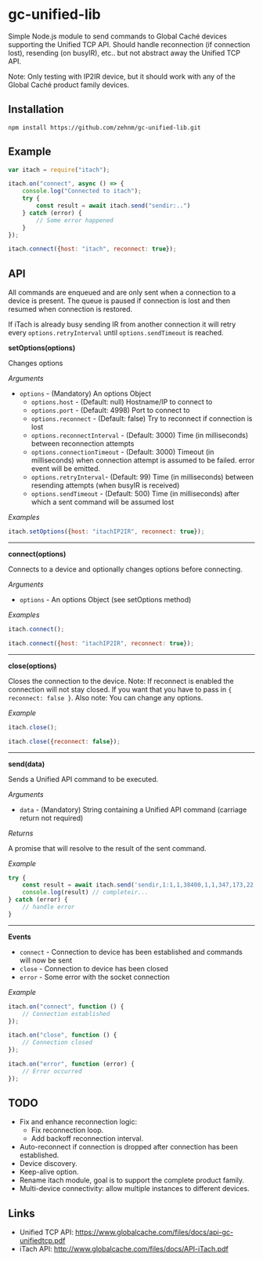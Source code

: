 # gc-unified-lib

Simple Node.js module to send commands to Global Caché devices supporting the Unified TCP API. Should handle
reconnection (if connection lost), resending (on busyIR), etc.. but not abstract away the Unified TCP API.

Note: Only testing with IP2IR device, but it should work with any of the Global Caché product family devices.

## Installation

```shell
npm install https://github.com/zehnm/gc-unified-lib.git
```

## Example

```js
var itach = require("itach");

itach.on("connect", async () => {
    console.log("Connected to itach");
    try {
        const result = await itach.send("sendir:..")
    } catch (error) {
        // Some error happened
    }
});

itach.connect({host: "itach", reconnect: true});
```

## API

All commands are enqueued and are only sent when a connection to a device is present. The queue is paused if
connection is lost and then resumed when connection is restored.

If iTach is already busy sending IR from another connection it will retry every `options.retryInterval` until
`options.sendTimeout` is reached.

__setOptions(options)__

Changes options

_Arguments_

- `options` - (Mandatory) An options Object
    - `options.host` - (Default: null) Hostname/IP to connect to
    - `options.port` - (Default: 4998) Port to connect to
    - `options.reconnect` - (Default: false) Try to reconnect if connection is lost
    - `options.reconnectInterval` - (Default: 3000) Time (in milliseconds) between reconnection attempts
    - `options.connectionTimeout` - (Default: 3000) Timeout (in milliseconds) when connection attempt is assumed to be
      failed. error event will be emitted.
    - `options.retryInterval`- (Default: 99) Time (in milliseconds) between resending attempts (when busyIR is received)
    - `options.sendTimeout` - (Default: 500) Time (in milliseconds) after which a sent command will be assumed lost

_Examples_

```js
itach.setOptions({host: "itachIP2IR", reconnect: true});
```

---------------------------------------

__connect(options)__

Connects to a device and optionally changes options before connecting.

_Arguments_

- `options` - An options Object (see setOptions method)

_Examples_

```js
itach.connect();
```

```js
itach.connect({host: "itachIP2IR", reconnect: true});
```

---------------------------------------

__close(options)__

Closes the connection to the device. Note: If reconnect is enabled the connection will not stay closed. If you
want that you have to pass in `{ reconnect: false }`.
Also note: You can change any options.

_Example_

```js
itach.close();
```

```js
itach.close({reconnect: false});
```

---------------------------------------

__send(data)__

Sends a Unified API command to be executed.

_Arguments_

- `data` - (Mandatory) String containing a Unified API command (carriage return not required)

_Returns_

A promise that will resolve to the result of the sent command.

_Example_

```js
try {
    const result = await itach.send('sendir,1:1,1,38400,1,1,347,173,22,22,22,65,22,22,22,22,22,65,22,22,22,22,22,22,22,22,22,22,22,65,22,22,22,65,22,65,22,22,22,22,22,22,22,22,22,65,22,22,22,22,22,22,22,22,22,22,22,65,22,65,22,22,22,65,22,65,22,65,22,65,22,65,22,1657')
    console.log(result) // completeir...
} catch (error) {
    // handle error
}
```

---------------------------------------

__Events__

- `connect` - Connection to device has been established and commands will now be sent
- `close` - Connection to device has been closed
- `error` - Some error with the socket connection

_Example_

```js
itach.on("connect", function () {
    // Connection established
});

itach.on("close", function () {
    // Connection closed
});

itach.on("error", function (error) {
    // Error occurred
});
```

## TODO

- Fix and enhance reconnection logic:
    - Fix reconnection loop.
    - Add backoff reconnection interval.
- Auto-reconnect if connection is dropped after connection has been established.
- Device discovery.
- Keep-alive option.
- Rename itach module, goal is to support the complete product family.
- Multi-device connectivity: allow multiple instances to different devices.

## Links

- Unified TCP API: <https://www.globalcache.com/files/docs/api-gc-unifiedtcp.pdf>
- iTach API: <http://www.globalcache.com/files/docs/API-iTach.pdf>
